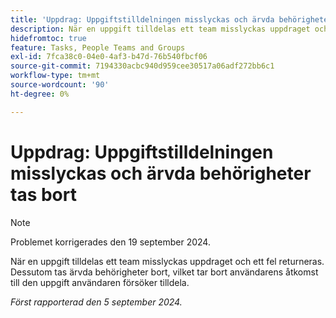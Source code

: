 ```yaml
---
title: 'Uppdrag: Uppgiftstilldelningen misslyckas och ärvda behörigheter tas bort'
description: När en uppgift tilldelas ett team misslyckas uppdraget och ett fel returneras. Dessutom tas ärvda behörigheter bort, vilket tar bort användarens åtkomst till den uppgift användaren försöker tilldela.
hidefromtoc: true
feature: Tasks, People Teams and Groups
exl-id: 7fca38c0-04e0-4af3-b47d-76b540fbcf06
source-git-commit: 7194330acbc940d959cee30517a06adf272bb6c1
workflow-type: tm+mt
source-wordcount: '90'
ht-degree: 0%

---
```


# Uppdrag: Uppgiftstilldelningen misslyckas och ärvda behörigheter tas bort

>[!NOTE]
>
>Problemet korrigerades den 19 september 2024.

När en uppgift tilldelas ett team misslyckas uppdraget och ett fel returneras. Dessutom tas ärvda behörigheter bort, vilket tar bort användarens åtkomst till den uppgift användaren försöker tilldela.

_Först rapporterad den 5 september 2024._
